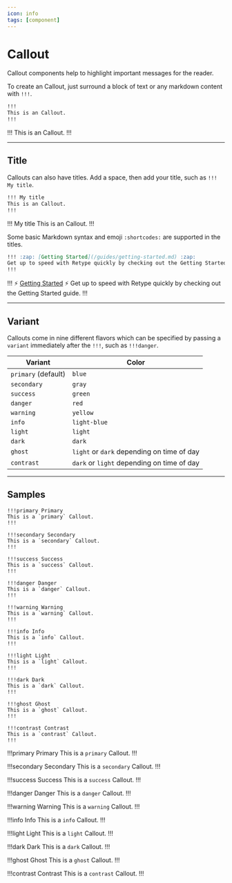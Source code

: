 ```yaml
---
icon: info
tags: [component]
---
```

# Callout

Callout components help to highlight important messages for the reader.

To create an Callout, just surround a block of text or any markdown content with `!!!`.

```md
!!!
This is an Callout.
!!!
```

!!!
This is an Callout.
!!!

---

## Title

Callouts can also have titles. Add a space, then add your title, such as `!!! My title`.

```md
!!! My title
This is an Callout.
!!!
```

!!! My title
This is an Callout.
!!!

Some basic Markdown syntax and emoji `:shortcodes:` are supported in the titles.

```md
!!! :zap: [Getting Started](/guides/getting-started.md) :zap:
Get up to speed with Retype quickly by checking out the Getting Started guide.
!!!
```

!!! :zap: [Getting Started](/guides/getting-started.md) :zap:
Get up to speed with Retype quickly by checking out the Getting Started guide.
!!!

---

## Variant

Callouts come in nine different flavors which can be specified by passing a `variant` immediately after the `!!!`, such as `!!!danger`.

| Variant | Color |
| --- | --- |
| `primary` (default) | `blue` |
| `secondary` | `gray` |
| `success` | `green` |
| `danger` | `red` |
| `warning` | `yellow` |
| `info` | `light-blue` |
| `light` | `light` |
| `dark` | `dark` |
| `ghost` | `light` or `dark` depending on time of day |
| `contrast` | `dark` or `light` depending on time of day |

---

## Samples

```
!!!primary Primary
This is a `primary` Callout.
!!!

!!!secondary Secondary
This is a `secondary` Callout.
!!!

!!!success Success
This is a `success` Callout.
!!!

!!!danger Danger
This is a `danger` Callout.
!!!

!!!warning Warning
This is a `warning` Callout.
!!!

!!!info Info
This is a `info` Callout.
!!!

!!!light Light
This is a `light` Callout.
!!!

!!!dark Dark
This is a `dark` Callout.
!!!

!!!ghost Ghost
This is a `ghost` Callout.
!!!

!!!contrast Contrast
This is a `contrast` Callout.
!!!
```

!!!primary Primary
This is a `primary` Callout.
!!!

!!!secondary Secondary
This is a `secondary` Callout.
!!!

!!!success Success
This is a `success` Callout.
!!!

!!!danger Danger
This is a `danger` Callout.
!!!

!!!warning Warning
This is a `warning` Callout.
!!!

!!!info Info
This is a `info` Callout.
!!!

!!!light Light
This is a `light` Callout.
!!!

!!!dark Dark
This is a `dark` Callout.
!!!

!!!ghost Ghost
This is a `ghost` Callout.
!!!

!!!contrast Contrast
This is a `contrast` Callout.
!!!
